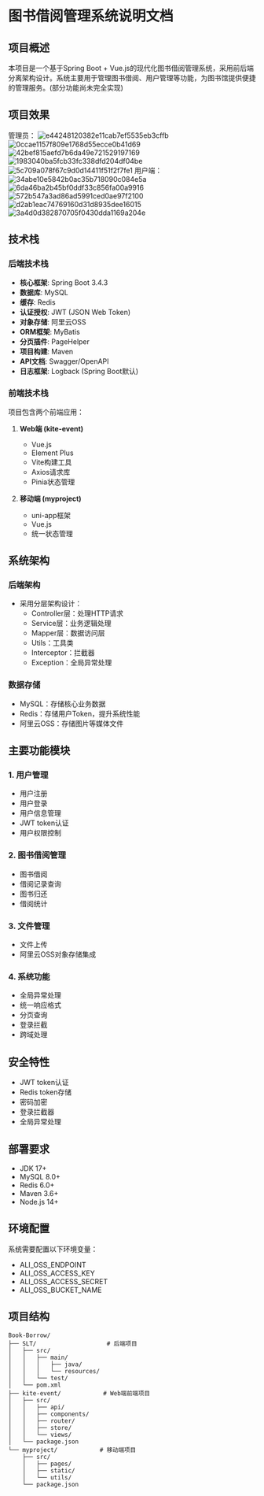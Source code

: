 # 图书借阅管理系统说明文档

## 项目概述
本项目是一个基于Spring Boot + Vue.js的现代化图书借阅管理系统，采用前后端分离架构设计。系统主要用于管理图书借阅、用户管理等功能，为图书馆提供便捷的管理服务。(部分功能尚未完全实现)
## 项目效果
管理员：
![e44248120382e11cab7ef5535eb3cffb](https://github.com/user-attachments/assets/acad4d04-965b-417f-97a5-3e2bca45c7d0)
![0ccae1157f809e1768d55ecce0b41d69](https://github.com/user-attachments/assets/f290562e-9a70-4f63-82ec-3f569a0b8029)
![42bef815aefd7b6da49e721529197169](https://github.com/user-attachments/assets/8c2f606d-c476-4407-bf29-3241f768376e)
![1983040ba5fcb33fc338dfd204df04be](https://github.com/user-attachments/assets/474605c3-4d0c-4fb1-8607-c8b2c15d513d)
![5c709a078f67c9d0d14411f51f2f7fe1](https://github.com/user-attachments/assets/83e664f8-7126-4e1a-b9cc-724765e63025)
用户端：
![34abe10e5842b0ac35b718090c084e5a](https://github.com/user-attachments/assets/230751b6-997d-41aa-a2f9-b240ad6e87c5)
![6da46ba2b45bf0ddf33c856fa00a9916](https://github.com/user-attachments/assets/aa8f0860-e4cd-4905-ad1d-3bca696d289c)
![572b547a3ad86ad5991ced0ae97f2100](https://github.com/user-attachments/assets/dc5435d4-400c-4b07-ba56-5354abc2086f)
![d2ab1eac74769160d31d8935dee16015](https://github.com/user-attachments/assets/6aaa4fad-d6ed-4207-8fa8-b84bbb0062e6)
![3a4d0d382870705f0430dda1169a204e](https://github.com/user-attachments/assets/f9418e3c-5060-4223-835f-20488c243166)



## 技术栈

### 后端技术栈
- **核心框架**: Spring Boot 3.4.3
- **数据库**: MySQL
- **缓存**: Redis
- **认证授权**: JWT (JSON Web Token)
- **对象存储**: 阿里云OSS
- **ORM框架**: MyBatis
- **分页插件**: PageHelper
- **项目构建**: Maven
- **API文档**: Swagger/OpenAPI
- **日志框架**: Logback (Spring Boot默认)

### 前端技术栈
项目包含两个前端应用：
1. **Web端 (kite-event)**
   - Vue.js
   - Element Plus
   - Vite构建工具
   - Axios请求库
   - Pinia状态管理

2. **移动端 (myproject)**
   - uni-app框架
   - Vue.js
   - 统一状态管理

## 系统架构

### 后端架构
- 采用分层架构设计：
  - Controller层：处理HTTP请求
  - Service层：业务逻辑处理
  - Mapper层：数据访问层
  - Utils：工具类
  - Interceptor：拦截器
  - Exception：全局异常处理

### 数据存储
- MySQL：存储核心业务数据
- Redis：存储用户Token，提升系统性能
- 阿里云OSS：存储图片等媒体文件

## 主要功能模块

### 1. 用户管理
- 用户注册
- 用户登录
- 用户信息管理
- JWT token认证
- 用户权限控制

### 2. 图书借阅管理
- 图书借阅
- 借阅记录查询
- 图书归还
- 借阅统计

### 3. 文件管理
- 文件上传
- 阿里云OSS对象存储集成

### 4. 系统功能
- 全局异常处理
- 统一响应格式
- 分页查询
- 登录拦截
- 跨域处理

## 安全特性
- JWT token认证
- Redis token存储
- 密码加密
- 登录拦截器
- 全局异常处理

## 部署要求
- JDK 17+
- MySQL 8.0+
- Redis 6.0+
- Maven 3.6+
- Node.js 14+

## 环境配置
系统需要配置以下环境变量：
- ALI_OSS_ENDPOINT
- ALI_OSS_ACCESS_KEY
- ALI_OSS_ACCESS_SECRET
- ALI_OSS_BUCKET_NAME

## 项目结构
```plaintext
Book-Borrow/
├── SLT/                    # 后端项目
│   ├── src/
│   │   ├── main/
│   │   │   ├── java/
│   │   │   └── resources/
│   │   └── test/
│   └── pom.xml
├── kite-event/            # Web端前端项目
│   ├── src/
│   │   ├── api/
│   │   ├── components/
│   │   ├── router/
│   │   ├── store/
│   │   └── views/
│   └── package.json
└── myproject/            # 移动端项目
    ├── src/
    │   ├── pages/
    │   ├── static/
    │   └── utils/
    └── package.json
